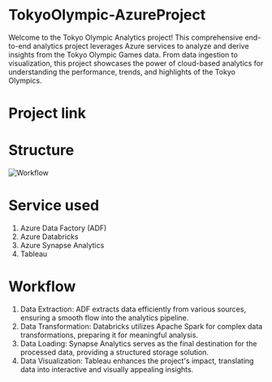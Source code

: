 # TokyoOlympic-AzureProject

Welcome to the Tokyo Olympic Analytics project! This comprehensive end-to-end analytics project leverages Azure services to analyze and derive insights from the Tokyo Olympic Games data. From data ingestion to visualization, this project showcases the power of cloud-based analytics for understanding the performance, trends, and highlights of the Tokyo Olympics.

# Project link

# Structure

![Workflow](https://github.com/himanshuwarudkar9/TokyoOlympic-AzureProject/assets/134875100/ec67c1fe-352d-4926-81b2-432ca700aac0)

# Service used 
1. Azure Data Factory (ADF)
2. Azure Databricks
3. Azure Synapse Analytics
4. Tableau

# Workflow

1. Data Extraction: ADF extracts data efficiently from various sources, ensuring a smooth flow into the analytics pipeline.
2. Data Transformation: Databricks utilizes Apache Spark for complex data transformations, preparing it for meaningful analysis.
3. Data Loading: Synapse Analytics serves as the final destination for the processed data, providing a structured storage solution.
4. Data Visualization: Tableau enhances the project's impact, translating data into interactive and visually appealing insights.
